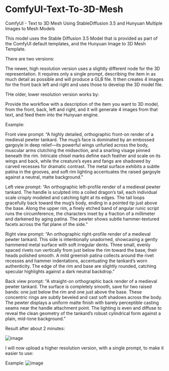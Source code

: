 # ComfyUI-Text-To-3D-Mesh
ComfyUI - Text to 3D Mesh Using StableDiffusion 3.5 and Hunyuan Multiple Images to Mesh Models

This model uses the Stable Diffusion 3.5 Model that is provided as part of the ComfyUI default templates, and the Hunyuan Image to 3D Mesh Template.

There are two versions:

The newer, high resolution version uses a slightly different node for the 3D representation.
It requires only a single prompt, describing the item in as much detail as possible and will produce a GLB file.
It then creates 4 images for the front back left and right and uses those to develop the 3D model file.

THe older, lower resolution version works by:

Provide the workflow with a description of the item you want to 3D model, from the front, back, left and right, and it will generate 4 images from that text, and feed them into the Hunyuan engine.

Example:

Front view prompt:
“A highly detailed, orthographic front-on render of a medieval pewter tankard. The mug’s face is dominated by an embossed gargoyle in deep relief—its powerful wings unfurled across the body, muscular arms clutching the midsection, and a snarling visage pinned beneath the rim. Intricate chisel marks define each feather and scale on its wings and back, while the creature’s eyes and fangs are shadowed by carved recesses for dramatic contrast. The metal surface exhibits a subtle patina in the grooves, and soft rim lighting accentuates the raised gargoyle against a neutral, matte background.”

Left view prompt:
“An orthographic left-profile render of a medieval pewter tankard. The handle is sculpted into a coiled dragon’s tail, each individual scale crisply modeled and catching light at its edges. The tail loops gracefully back toward the mug’s body, ending in a pointed tip just above the base. Along the upper rim, a finely etched band of angular runic script runs the circumference, the characters inset by a fraction of a millimeter and darkened by aging patina. The pewter shows subtle hammer-textured facets across the flat plane of the side.”

Right view prompt:
“An orthographic right-profile render of a medieval pewter tankard. This side is intentionally unadorned, showcasing a gently hammered metal surface with soft irregular dents. Three small, evenly spaced rivets run vertically from just below the rim toward the base, their heads polished smooth. A mild greenish patina collects around the rivet recesses and hammer indentations, accentuating the tankard’s worn authenticity. The edge of the rim and base are slightly rounded, catching specular highlights against a dark neutral backdrop.”

Back view prompt:
“A straight-on orthographic back render of a medieval pewter tankard. The surface is completely smooth, save for two raised bands: one just below the rim and one just above the base. These concentric rings are subtly beveled and cast soft shadows across the body. The pewter displays a uniform matte finish with barely perceptible casting seams near the handle attachment point. The lighting is even and diffuse to reveal the clean geometry of the tankard’s robust cylindrical form against a plain, mid-tone background.”

Result after about 2 minutes:

![image](https://github.com/user-attachments/assets/12a8eb95-c39c-4f5c-8ef3-c2274c3d319a)

I will now upload a higher resolution version, with a single prompt, to make it easier to use:

Example:
![image](https://github.com/user-attachments/assets/d4f24d2b-1755-4b45-819b-32ba21c06143)


